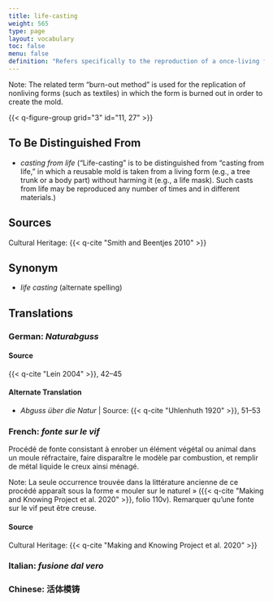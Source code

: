 ```yaml
---
title: life-casting
weight: 565
type: page
layout: vocabulary
toc: false
menu: false
definition: "Refers specifically to the reproduction of a once-living form (either plant or animal) that results in a cast characterized by its high realism and fine detail. Life-casts are made by encasing the form in a refractory mold and burning out the form, and are therefore generally solid, though there are some exceptions."
---
```


<div class="backmatter">
Note: The related term “burn-out method” is used for the replication of nonliving forms (such as textiles) in which the form is burned out in order to create the mold.
</div>

{{< q-figure-group grid="3" id="11, 27" >}}

## To Be Distinguished From

- *casting from life* (“Life-casting” is to be distinguished from “casting from life,” in which a reusable mold is taken from a living form (e.g., a tree trunk or a body part) without harming it (e.g., a life mask). Such casts from life may be reproduced any number of times and in different materials.)

## Sources

Cultural Heritage: {{< q-cite "Smith and Beentjes 2010" >}}

## Synonym

- *life casting* (alternate spelling)

## Translations

<div class="accordion">

### **German**: *Naturabguss*

#### Source

{{< q-cite "Lein 2004" >}}, 42–45

#### Alternate Translation

- *Abguss über die Natur* | Source: {{< q-cite "Uhlenhuth 1920" >}}, 51–53

### **French**: *fonte sur le vif*

Procédé de fonte consistant à enrober un élément végétal ou animal dans un moule réfractaire, faire disparaître le modèle par combustion, et remplir de métal liquide le creux ainsi ménagé.

<div class="backmatter">
Note: La seule occurrence trouvée dans la littérature ancienne de ce procédé apparaît sous la forme « mouler sur le naturel » ({{< q-cite "Making and Knowing Project et al. 2020" >}}, folio 110v). Remarquer qu’une fonte sur le vif peut être creuse.
</div>

#### Source

Cultural Heritage: {{< q-cite "Making and Knowing Project et al. 2020" >}}

### **Italian**: *fusione dal vero*

### **Chinese**: 活体模铸

</div>
